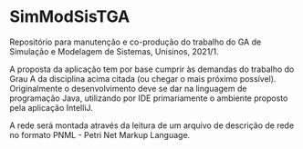 # SimModSisTGA
Repositório para manutenção e co-produção do trabalho do GA de Simulação e Modelagem de Sistemas, Unisinos, 2021/1.

A proposta da aplicação tem por base cumprir às demandas do trabalho do Grau A da disciplina acima citada (ou chegar o mais próximo possível).
Originalmente o desenvolvimento deve se dar na linguagem de programação Java, utilizando por IDE primariamente o ambiente proposto pela aplicação IntelliJ.

A rede será montada através da leitura de um arquivo de descrição de rede no formato PNML - Petri Net Markup Language.
